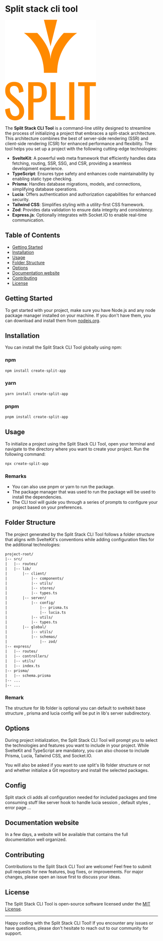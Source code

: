 # Split stack cli tool

![Split logo](./assets/splitLogo.png#center)

The **Split Stack CLI Tool** is a command-line utility designed to streamline the process of initializing a project that embraces a split-stack architecture. This architecture combines the best of server-side rendering (SSR) and client-side rendering (CSR) for enhanced performance and flexibility. The tool helps you set up a project with the following cutting-edge technologies:

- **SvelteKit**: A powerful web meta framework that efficiently handles data fetching, routing, SSR, SSG, and CSR, providing a seamless development experience.
- **TypeScript**: Ensures type safety and enhances code maintainability by enabling static type checking.
- **Prisma**: Handles database migrations, models, and connections, simplifying database operations.
- **Lucia**: Offers authentication and authorization capabilities for enhanced security.
- **Tailwind CSS**: Simplifies styling with a utility-first CSS framework.
- **Zod**: Provides data validation to ensure data integrity and consistency.
- **Express.js**: Optionally integrates with Socket.IO to enable real-time communication.

## Table of Contents

- [Getting Started](#getting-started)
- [Installation](#installation)
- [Usage](#usage)
- [Folder Structure](#folder-structure)
- [Options](#options)
- [Documentation website](#documentation-website)
- [Contributing](#contributing)
- [License](#license)

## Getting Started

To get started with your project, make sure you have Node.js and any node package manager installed on your machine. If you don't have them, you can download and install them from [nodejs.org](https://nodejs.org/).

## Installation

You can install the Split Stack CLI Tool globally using npm:

### npm

```bash
npm install create-split-app
```

### yarn

```bash
yarn install create-split-app
```

### pnpm

```bash
pnpm install create-split-app
```

## Usage

To initialize a project using the Split Stack CLI Tool, open your terminal and navigate to the directory where you want to create your project. Run the following command:

```bash
npx create-split-app
```

### Remarks

- You can also use pnpm or yarn to run the package.
- The package manager that was used to run the package will be used to install the dependencies.
- The CLI tool will guide you through a series of prompts to configure your project based on your preferences.

## Folder Structure

The project generated by the Split Stack CLI Tool follows a folder structure that aligns with SvelteKit's conventions while adding configuration files for the additional technologies:

```
project-root/
|-- src/
|   |-- routes/
|   |-- lib/
|       |-- client/
|           |-- components/
|           |-- utils/
|           |-- stores/
|           |-- types.ts
|       |-- server/
|           |-- config/
|               |-- prisma.ts
|               |-- lucia.ts
|           |-- utils/
|           |-- types.ts
|       |-- global/
|           |-- utils/
|           |-- schemas/
|               |-- zod/
|-- express/
|   |-- routes/
|   |-- controllers/
|   |-- utils/
|   |-- index.ts
|-- prisma/
|   |-- schema.prisma
|-- ...
|-- ...
```

### Remark

The structure for lib folder is optional you can default to sveltekit base structure , prisma and lucia config will be put in lib's server subdirectory.

## Options

During project initialization, the Split Stack CLI Tool will prompt you to select the technologies and features you want to include in your project. While SvelteKit and TypeScript are mandatory, you can also choose to include Prisma, Lucia, Tailwind CSS, and Socket.IO.

You will also be asked if you want to use split's lib folder structure or not and whether initialize a Git repository and install the selected packages.

## Config

Split stack cli adds all configuration needed for included packages and time consuming stuff like server hook to handle lucia session , default styles , error page ...

## Documentation website

In a few days, a website will be available that contains the full documentation well organized.

## Contributing

Contributions to the Split Stack CLI Tool are welcome! Feel free to submit pull requests for new features, bug fixes, or improvements. For major changes, please open an issue first to discuss your ideas.

## License

The Split Stack CLI Tool is open-source software licensed under the [MIT License](https://opensource.org/licenses/MIT).

---

Happy coding with the Split Stack CLI Tool! If you encounter any issues or have questions, please don't hesitate to reach out to our community for support.
